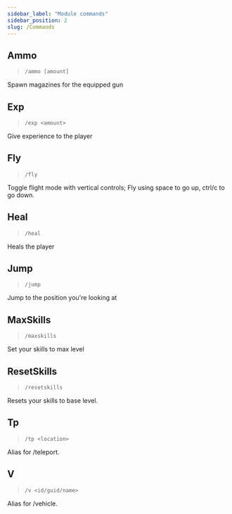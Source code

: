 ```yaml
---
sidebar_label: "Module commands"
sidebar_position: 2
slug: /Commands
---
```


## Ammo
> `/ammo [amount]`

Spawn magazines for the equipped gun

## Exp
> `/exp <amount>`

Give experience to the player

## Fly
> `/fly`

Toggle flight mode with vertical controls; Fly using space to go up, ctrl/c to go down.

## Heal
> `/heal`

Heals the player

## Jump
> `/jump`

Jump to the position you're looking at

## MaxSkills
> `/maxskills`

Set your skills to max level

## ResetSkills
> `/resetskills`

Resets your skills to base level.

## Tp
> `/tp <location>`

Alias for /teleport.

## V
> `/v <id/guid/name>`

Alias for /vehicle.